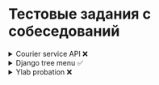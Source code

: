 # Тестовые задания с собеседований
<details><summary>Courier service API ❌</summary>
Необходимо разработать прототип API сервиса курьерской доставки
 
#### Что должен включать в себя сервис:
 
- API методы
  - Метод расчета стоимости доставки
  - Метод создания заказа
  - Метод получения информации о заказе
  - Метод получение списка заказов
- Сервис должен уметь взаимодействовать с клиентом при помощи REST API или JSON RPC запросов
- В сервисе должен быть реализован RateLimit с ограничением 10 RPM
 
#### Дополнительная информация:
 
- Логику логистики реализовывать не обязательно. На усмотрение разработчика можно использовать mock ответов.  Цель разработать API сервис, а не полноценный сервис курьерской доставки.
-	Сервис разрабатывается для “Внутригородской доставки”
- Приветствуется покрытие кода тестами
- Приветствуется наличие документации с описанием работы API сервиса
- Приветствуется использования систем хранения данных Redis, PostgreSQL, mongoDB
 
#### Контекст задачи:
 
В процессе работы с API будут участвовать 3 основных лица:
 
- Покупатель. Для него важно рассчитать стоимость доставки от адреса отправки до адреса получения (при этом адрес отправки у нас занесен в систему продавцом), для этого он использует метод "Расчет стоимостей доставки". После расчета стоимости, покупатель принимает решение об оформлении заказа с доставкой. Когда пользователь оформляет заказ, вызывается метод "Создать заказ". После чего, покупатель ожидает доставки своего товара.
- Продавец. Должен иметь возможность видеть весь список заказов, оформленных покупателями. Для этого доступен метод "Получить список заказов". Также для продавца важно иметь возможность посмотреть детальную информацию по заказу, чтобы передать заказ курьеру для доставки. Для этого доступен метод “Получить информацию о заказе”.
- Курьер с мобильным приложением. Должен иметь возможность просматривать информацию о заказе: какой товар, куда и когда нужно доставить. Для этого мобильное приложение будет вызывать метод "Получить информацию о заказе".
</details>

<details><summary>Django tree menu ✅</summary>

Джанго приложение, которое реализовывает древовидное меню. Позволяет вносить/редактировать меню через админку, и нарисовать на любой нужной странице меню по названию.
```
{% draw_menu 'name' %}
```
</details>

<details><summary>Ylab probation ❌</summary>

Домашние задания с интенсива Ylab, направленные на отбор на стажировку в компанию

# homework_1 содержит 5 задач:
- ##### domain_name: Метод domain_name, который вернет домен из url адреса.
- ##### int32_to_ip: Метод int32_to_ip, который принимает на вход 32-битное целое число (integer) и возвращает строковое представление его в виде IPv4-адреса.
- ##### zeros: Метод zeros, который принимает на вход целое число (integer) и возвращает количество конечных нулей в факториале заданного числа.
- ##### bananas: Метод bananas, который принимает на вход строку и возвращает все возможные вариации слов «banana» в строке.(Для обозначения зачеркнутой буквы используется -)
</details>